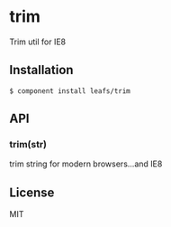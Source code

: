 # trim

  Trim util for IE8

## Installation

    $ component install leafs/trim

## API

### trim(str)
   
   trim string for modern browsers...and IE8

## License

  MIT
